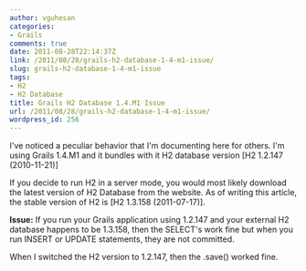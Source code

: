 ```yaml
---
author: vguhesan
categories:
- Grails
comments: true
date: 2011-08-28T22:14:37Z
link: /2011/08/28/grails-h2-database-1-4-m1-issue/
slug: grails-h2-database-1-4-m1-issue
tags:
- H2
- H2 Database
title: Grails H2 Database 1.4.M1 Issue
url: /2011/08/28/grails-h2-database-1-4-m1-issue/
wordpress_id: 256
---
```


I've noticed a peculiar behavior that I'm documenting here for others. I'm using Grails 1.4.M1 and it bundles with it H2 database version [H2 1.2.147 (2010-11-21)]

If you decide to run H2 in a server mode, you would most likely download the latest version of H2 Database from the website. As of writing this article, the stable version of H2 is [H2 1.3.158 (2011-07-17)].

**Issue:** If you run your Grails application using 1.2.147 and your external H2 database happens to be 1.3.158, then the SELECT's work fine but when you run INSERT or UPDATE statements, they are not committed.

When I switched the H2 version to 1.2.147, then the <DOMAIN>.save() worked fine.


